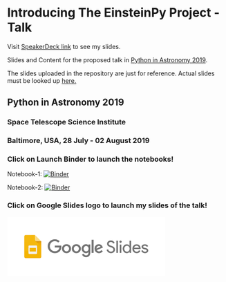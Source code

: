 # Introducing The EinsteinPy Project -Talk

Visit [SpeakerDeck link]() to see my slides.

Slides and Content for the proposed talk in [Python in Astronomy 2019](http://openastronomy.org/pyastro/2019/).

The slides uploaded in the repository are just for reference. Actual slides must be looked up [here.](https://docs.google.com/presentation/d/1VnLGqlB9ZKDtieek8HPnhXj0USvjdfsOVyji9LnUqWU/edit?usp=sharing)

## Python in Astronomy 2019
### Space Telescope Science Institute
### Baltimore, USA, 28 July - 02 August 2019

### Click on Launch Binder to launch the notebooks!
Notebook-1: [![Binder](https://mybinder.org/badge_logo.svg)](https://mybinder.org/v2/gh/shreyasbapat/Introducing_The_EinsteinPy_Project-Talk/master?filepath=Advancement-Perihelion.ipynb)

Notebook-2: [![Binder](https://mybinder.org/badge_logo.svg)](https://mybinder.org/v2/gh/shreyasbapat/Introducing_The_EinsteinPy_Project-Talk/master?filepath=Analysing_Earth_using_EinsteinPy!.ipynb)

### Click on Google Slides logo to launch my slides of the talk!
[![Google Slides](download.png)](
https://docs.google.com/presentation/d/1VnLGqlB9ZKDtieek8HPnhXj0USvjdfsOVyji9LnUqWU/edit?usp=sharing)
